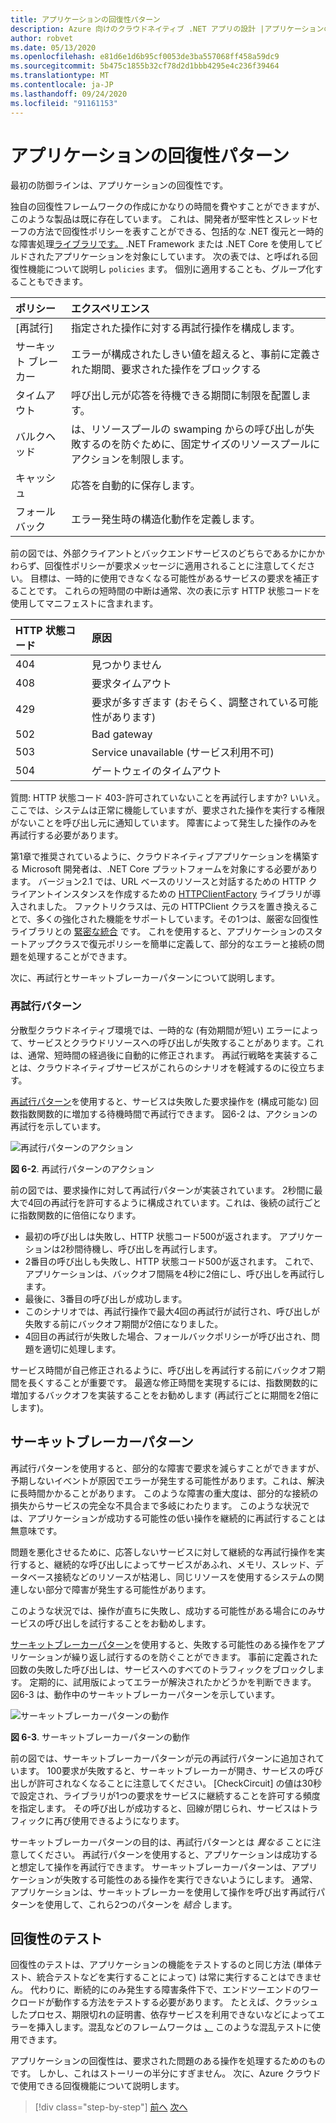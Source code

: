 ```yaml
---
title: アプリケーションの回復性パターン
description: Azure 向けのクラウドネイティブ .NET アプリの設計 |アプリケーションの回復性パターン
author: robvet
ms.date: 05/13/2020
ms.openlocfilehash: e81d6e1d6b95cf0053de3ba557068ff458a59dc9
ms.sourcegitcommit: 5b475c1855b32cf78d2d1bbb4295e4c236f39464
ms.translationtype: MT
ms.contentlocale: ja-JP
ms.lasthandoff: 09/24/2020
ms.locfileid: "91161153"
---
```

# <a name="application-resiliency-patterns"></a>アプリケーションの回復性パターン

最初の防御ラインは、アプリケーションの回復性です。

独自の回復性フレームワークの作成にかなりの時間を費やすことができますが、このような製品は既に存在しています。 これは、開発者が堅牢性とスレッドセーフの方法で回復性ポリシーを表すことができる、包括的な .NET 復元と一時的な障害処理[ライブラリです。](http://www.thepollyproject.org/) .NET Framework または .NET Core を使用してビルドされたアプリケーションを対象にしています。 次の表では、と呼ばれる回復性機能について説明し `policies` ます。 個別に適用することも、グループ化することもできます。

| ポリシー | エクスペリエンス |
| :-------- | :-------- |
| [再試行] | 指定された操作に対する再試行操作を構成します。 |
| サーキット ブレーカー | エラーが構成されたしきい値を超えると、事前に定義された期間、要求された操作をブロックする |
| タイムアウト | 呼び出し元が応答を待機できる期間に制限を配置します。 |
| バルクヘッド | は、リソースプールの swamping からの呼び出しが失敗するのを防ぐために、固定サイズのリソースプールにアクションを制限します。 |
| キャッシュ | 応答を自動的に保存します。 |
| フォールバック | エラー発生時の構造化動作を定義します。 |

前の図では、外部クライアントとバックエンドサービスのどちらであるかにかかわらず、回復性ポリシーが要求メッセージに適用されることに注意してください。 目標は、一時的に使用できなくなる可能性があるサービスの要求を補正することです。 これらの短時間の中断は通常、次の表に示す HTTP 状態コードを使用してマニフェストに含まれます。

| HTTP 状態コード| 原因 |
| :-------- | :-------- |
| 404 | 見つかりません |
| 408 | 要求タイムアウト |
| 429 | 要求が多すぎます (おそらく、調整されている可能性があります) |
| 502 | Bad gateway |
| 503 | Service unavailable (サービス利用不可) |
| 504 | ゲートウェイのタイムアウト |

質問: HTTP 状態コード 403-許可されていないことを再試行しますか? いいえ。 ここでは、システムは正常に機能していますが、要求された操作を実行する権限がないことを呼び出し元に通知しています。 障害によって発生した操作のみを再試行する必要があります。

第1章で推奨されているように、クラウドネイティブアプリケーションを構築する Microsoft 開発者は、.NET Core プラットフォームを対象にする必要があります。 バージョン2.1 では、URL ベースのリソースと対話するための HTTP クライアントインスタンスを作成するための [HTTPClientFactory](https://www.stevejgordon.co.uk/introduction-to-httpclientfactory-aspnetcore) ライブラリが導入されました。 ファクトリクラスは、元の HTTPClient クラスを置き換えることで、多くの強化された機能をサポートしています。その1つは、厳密な回復性ライブラリとの [緊密な統合](../microservices/implement-resilient-applications/implement-http-call-retries-exponential-backoff-polly.md) です。 これを使用すると、アプリケーションのスタートアップクラスで復元ポリシーを簡単に定義して、部分的なエラーと接続の問題を処理することができます。

次に、再試行とサーキットブレーカーパターンについて説明します。

### <a name="retry-pattern"></a>再試行パターン

分散型クラウドネイティブ環境では、一時的な (有効期間が短い) エラーによって、サービスとクラウドリソースへの呼び出しが失敗することがあります。これは、通常、短時間の経過後に自動的に修正されます。 再試行戦略を実装することは、クラウドネイティブサービスがこれらのシナリオを軽減するのに役立ちます。

[再試行パターン](/azure/architecture/patterns/retry)を使用すると、サービスは失敗した要求操作を (構成可能な) 回数指数関数的に増加する待機時間で再試行できます。 図6-2 は、アクションの再試行を示しています。

![再試行パターンのアクション](./media/retry-pattern.png)

**図 6-2**. 再試行パターンのアクション

前の図では、要求操作に対して再試行パターンが実装されています。 2秒間に最大で4回の再試行を許可するように構成されています。これは、後続の試行ごとに指数関数的に倍倍になります。

- 最初の呼び出しは失敗し、HTTP 状態コード500が返されます。 アプリケーションは2秒間待機し、呼び出しを再試行します。
- 2番目の呼び出しも失敗し、HTTP 状態コード500が返されます。 これで、アプリケーションは、バックオフ間隔を4秒に2倍にし、呼び出しを再試行します。
- 最後に、3番目の呼び出しが成功します。
- このシナリオでは、再試行操作で最大4回の再試行が試行され、呼び出しが失敗する前にバックオフ期間が2倍になりました。
- 4回目の再試行が失敗した場合、フォールバックポリシーが呼び出され、問題を適切に処理します。

サービス時間が自己修正されるように、呼び出しを再試行する前にバックオフ期間を長くすることが重要です。 最適な修正時間を実現するには、指数関数的に増加するバックオフを実装することをお勧めします (再試行ごとに期間を2倍にします)。

## <a name="circuit-breaker-pattern"></a>サーキットブレーカーパターン

再試行パターンを使用すると、部分的な障害で要求を減らすことができますが、予期しないイベントが原因でエラーが発生する可能性があります。これは、解決に長時間かかることがあります。 このような障害の重大度は、部分的な接続の損失からサービスの完全な不具合まで多岐にわたります。 このような状況では、アプリケーションが成功する可能性の低い操作を継続的に再試行することは無意味です。

問題を悪化させるために、応答しないサービスに対して継続的な再試行操作を実行すると、継続的な呼び出しによってサービスがあふれ、メモリ、スレッド、データベース接続などのリソースが枯渇し、同じリソースを使用するシステムの関連しない部分で障害が発生する可能性があります。

このような状況では、操作が直ちに失敗し、成功する可能性がある場合にのみサービスの呼び出しを試行することをお勧めします。

[サーキットブレーカーパターン](/azure/architecture/patterns/circuit-breaker)を使用すると、失敗する可能性のある操作をアプリケーションが繰り返し試行するのを防ぐことができます。 事前に定義された回数の失敗した呼び出しは、サービスへのすべてのトラフィックをブロックします。 定期的に、試用版によってエラーが解決されたかどうかを判断できます。 図6-3 は、動作中のサーキットブレーカーパターンを示しています。

![サーキットブレーカーパターンの動作](./media/circuit-breaker-pattern.png)

**図 6-3**. サーキットブレーカーパターンの動作

前の図では、サーキットブレーカーパターンが元の再試行パターンに追加されています。 100要求が失敗すると、サーキットブレーカーが開き、サービスの呼び出しが許可されなくなることに注意してください。 [CheckCircuit] の値は30秒で設定され、ライブラリが1つの要求をサービスに継続することを許可する頻度を指定します。 その呼び出しが成功すると、回線が閉じられ、サービスはトラフィックに再び使用できるようになります。

サーキットブレーカーパターンの目的は、再試行パターンとは *異なる* ことに注意してください。 再試行パターンを使用すると、アプリケーションは成功すると想定して操作を再試行できます。 サーキットブレーカーパターンは、アプリケーションが失敗する可能性のある操作を実行できないようにします。 通常、アプリケーションは、サーキットブレーカーを使用して操作を呼び出す再試行パターンを使用して、これら2つのパターンを *結合* します。

## <a name="testing-for-resiliency"></a>回復性のテスト

回復性のテストは、アプリケーションの機能をテストするのと同じ方法 (単体テスト、統合テストなどを実行することによって) は常に実行することはできません。 代わりに、断続的にのみ発生する障害条件下で、エンドツーエンドのワークロードが動作する方法をテストする必要があります。 たとえば、クラッシュしたプロセス、期限切れの証明書、依存サービスを利用できないなどによってエラーを挿入します。混乱などのフレームワークは [、](https://github.com/Netflix/chaosmonkey) このような混乱テストに使用できます。

アプリケーションの回復性は、要求された問題のある操作を処理するためのものです。 しかし、これはストーリーの半分にすぎません。 次に、Azure クラウドで使用できる回復機能について説明します。

>[!div class="step-by-step"]
>[前へ](resiliency.md)
>[次へ](infrastructure-resiliency-azure.md)
